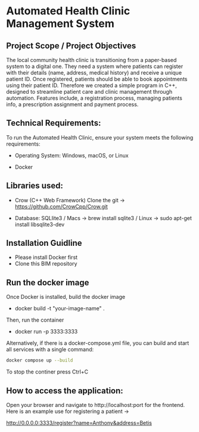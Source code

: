 # Automated Health Clinic Management System 

## Project Scope / Project Objectives
The local community health clinic is transitioning from a paper-based system to a
digital one. They need a system where patients can register with their details (name,
address, medical history) and receive a unique patient ID. Once registered, patients
should be able to book appointments using their patient ID.
Therefore we created a simple program in C++, designed to streamline patient care and clinic management through automation.
Features include, a registration process, managing patients info, a prescription assignment and payment process.


## Technical Requirements:

To run the Automated Health Clinic, ensure your system meets the following requirements:

- Operating System: Windows, macOS, or Linux

- Docker

## Libraries used:

- Crow (C++ Web Framework) Clone the git -> https://github.com/CrowCpp/Crow.git
  
-  Database: SQLlite3 / Macs -> brew install sqlite3 / Linux -> sudo apt-get install libsqlite3-dev

## Installation Guidline

- Please install Docker first
- Clone this BIM repository

## Run the docker image

Once Docker is installed, build the docker image 

  - docker build -t "your-image-name" .
    
Then, run the container

  - docker run -p 3333:3333 <your-image-name>

Alternatively, if there is a docker-compose.yml file, 
you can build and start all services with a single command:

```bash
docker compose up --build
```
    
To stop the continer press Ctrl+C


## How to access the application:

Open your browser and navigate to http://localhost:port for the frontend. Here is an example use for registering a patient -> 

http://0.0.0.0:3333/register?name=Anthony&address=Betis


  


